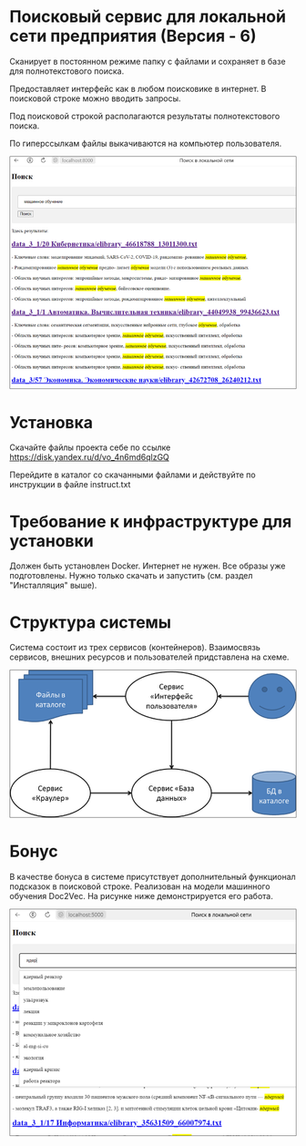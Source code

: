# Поисковый сервис для локальной сети предприятия (Версия - 6)

Сканирует в постоянном режиме папку с файлами и сохраняет в базе для полнотекстового поиска.

Предоставляет интерфейс как в любом поисковике в интернет.
В поисковой строке можно вводить запросы.

Под поисковой строкой располагаются результаты полнотекстового поиска.

По гиперссылкам файлы выкачиваются на компьютер пользователя.

![alt text](image.png)

# Установка

Скачайте файлы проекта себе по ссылке https://disk.yandex.ru/d/vo_4n6md6qlzGQ

Перейдите в каталог со скачанными файлами и действуйте по инструкции в файле instruct.txt

# Требование к инфраструктуре для установки

Должен быть установлен Docker. Интернет не нужен. Все образы уже подготовлены. Нужно только скачать и запустить (см. раздел "Инсталляция" выше).

# Структура системы

Система состоит из трех сервисов (контейнеров). Взаимосвязь сервисов, внешних ресурсов и пользователей придставлена на схеме.

![alt text](image-1.png)


# Бонус

В качестве бонуса в системе присутствует дополнительный функционал подсказок в поисковой строке. Реализован на модели машинного обучения Doc2Vec. На рисунке ниже демонстрируется его работа.

![alt text](image-2.png)